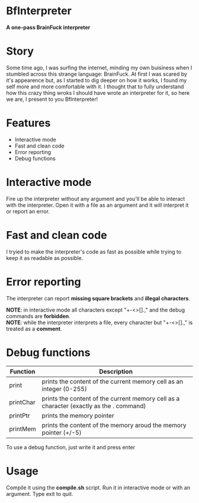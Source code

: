 # BfInterpreter
**A one-pass BrainFuck interpreter**

# Story
Some time ago, I was surfing the internet, minding my own buisiness when I stumbled across this strange language: BrainFuck.
At first I was scared by it's appearence but, as I started to dig deeper on how it works, I found my self more and more comfortable with it. 
I thought that to fully understand how this crazy thing wroks I should have wrote an interpreter for it, so here we are, I present to you BfInterpreter!

# Features
- Interactive mode
- Fast and clean code
- Error reporting
- Debug functions

# Interactive mode
Fire up the interpreter without any argument and you'll be able to interact with the interpreter.
Open it with a file as an argument and it will interpret it or report an error.

# Fast and clean code
I tryied to make the interpreter's code as fast as possible while trying to keep it as readable as possible.

# Error reporting
The interpreter can report **missing square brackets** and **illegal characters**.

**NOTE**: in interactive mode all characters except "+-<>[].," and the debug commands are **forbidden**.<br/>
**NOTE**: while the interpreter interprets a file, every character but "+-<>[].," is treated as a **comment**.

# Debug functions
| Function     |                                          Description                                     |
| -------------|------------------------------------------------------------------------------------------|
| print        | prints the content of the current memory cell as an integer  (0-255)                     |
| printChar    | prints the content of the current memory cell as a character (exactly as the . command)  |
| printPtr     | prints the memory pointer                                                                |
| printMem     | prints the content of the memory aroud the memory pointer (+/-5)                         |

To use a debug function, just write it and press enter

# Usage
Compile it using the **compile.sh** script.
Run it in interactive mode or with an argument.
Type exit to quit.
